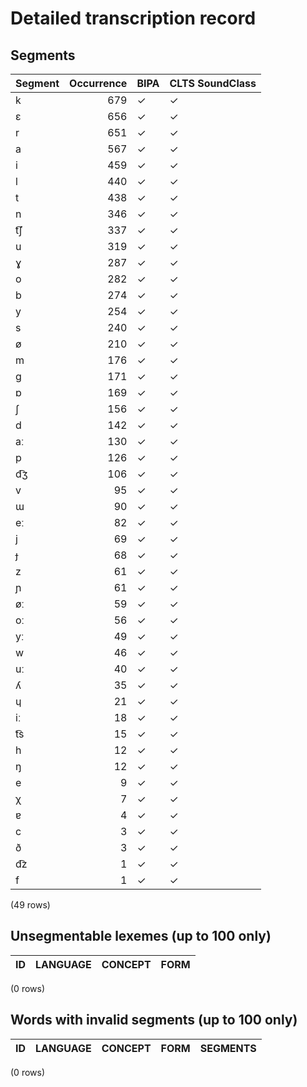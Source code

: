 
# Detailed transcription record

## Segments

| Segment | Occurrence | BIPA | CLTS SoundClass |
|:----------|-------------:|:-------|:------------------|
| k | 679 | ✓ | ✓ |
| ɛ | 656 | ✓ | ✓ |
| r | 651 | ✓ | ✓ |
| a | 567 | ✓ | ✓ |
| i | 459 | ✓ | ✓ |
| l | 440 | ✓ | ✓ |
| t | 438 | ✓ | ✓ |
| n | 346 | ✓ | ✓ |
| t͡ʃ | 337 | ✓ | ✓ |
| u | 319 | ✓ | ✓ |
| ɣ | 287 | ✓ | ✓ |
| o | 282 | ✓ | ✓ |
| b | 274 | ✓ | ✓ |
| y | 254 | ✓ | ✓ |
| s | 240 | ✓ | ✓ |
| ø | 210 | ✓ | ✓ |
| m | 176 | ✓ | ✓ |
| ɡ | 171 | ✓ | ✓ |
| ɒ | 169 | ✓ | ✓ |
| ʃ | 156 | ✓ | ✓ |
| d | 142 | ✓ | ✓ |
| aː | 130 | ✓ | ✓ |
| p | 126 | ✓ | ✓ |
| d͡ʒ | 106 | ✓ | ✓ |
| v | 95 | ✓ | ✓ |
| ɯ | 90 | ✓ | ✓ |
| eː | 82 | ✓ | ✓ |
| j | 69 | ✓ | ✓ |
| ɟ | 68 | ✓ | ✓ |
| z | 61 | ✓ | ✓ |
| ɲ | 61 | ✓ | ✓ |
| øː | 59 | ✓ | ✓ |
| oː | 56 | ✓ | ✓ |
| yː | 49 | ✓ | ✓ |
| w | 46 | ✓ | ✓ |
| uː | 40 | ✓ | ✓ |
| ʎ | 35 | ✓ | ✓ |
| ɥ | 21 | ✓ | ✓ |
| iː | 18 | ✓ | ✓ |
| t͡s | 15 | ✓ | ✓ |
| h | 12 | ✓ | ✓ |
| ŋ | 12 | ✓ | ✓ |
| e | 9 | ✓ | ✓ |
| χ | 7 | ✓ | ✓ |
| ɐ | 4 | ✓ | ✓ |
| c | 3 | ✓ | ✓ |
| ð | 3 | ✓ | ✓ |
| d͡z | 1 | ✓ | ✓ |
| f | 1 | ✓ | ✓ |

(49 rows)



## Unsegmentable lexemes (up to 100 only)

| ID | LANGUAGE | CONCEPT | FORM |
|------|------------|-----------|--------|

(0 rows)



## Words with invalid segments (up to 100 only)

| ID | LANGUAGE | CONCEPT | FORM | SEGMENTS |
|------|------------|-----------|--------|------------|

(0 rows)


